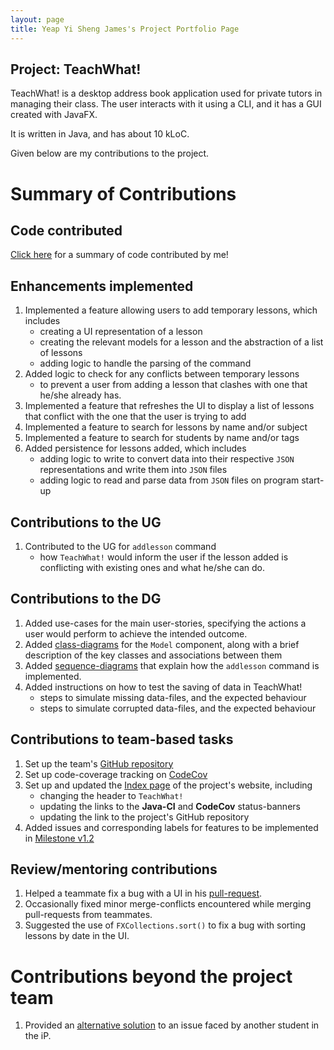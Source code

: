 ```yaml
---
layout: page
title: Yeap Yi Sheng James's Project Portfolio Page
---
```


## Project: TeachWhat!
TeachWhat! is a desktop address book application used for private tutors in managing their class. The user interacts
with it using a CLI, and it has a GUI created with JavaFX.

It is written in Java, and has about 10 kLoC.

Given below are my contributions to the project.

# Summary of Contributions
## Code contributed
[Click here](https://nus-cs2103-ay2122s2.github.io/tp-dashboard/?search=&sort=totalCommits%20dsc&sortWithin=title&timeframe=commit&mergegroup=&groupSelect=groupByRepos&breakdown=true&checkedFileTypes=docs~functional-code~test-code~other&since=2022-02-18&tabOpen=true&tabType=authorship&zFR=false&tabAuthor=jamesyeap&tabRepo=AY2122S2-CS2103T-W11-3%2Ftp%5Bmaster%5D&authorshipIsMergeGroup=false&authorshipFileTypes=docs~functional-code~test-code&authorshipIsBinaryFileTypeChecked=false) for a summary of code contributed by me!

## Enhancements implemented
1. Implemented a feature allowing users to add temporary lessons, which includes
    - creating a UI representation of a lesson
    - creating the relevant models for a lesson and the abstraction of a list of lessons
    - adding logic to handle the parsing of the command
2. Added logic to check for any conflicts between temporary lessons
    - to prevent a user from adding a lesson that clashes with one that he/she already has.
3. Implemented a feature that refreshes the UI to display a list of lessons that conflict with the one that the user is trying to add
4. Implemented a feature to search for lessons by name and/or subject
5. Implemented a feature to search for students by name and/or tags
6. Added persistence for lessons added, which includes
    - adding logic to write to convert data into their respective `JSON` representations and write them into `JSON` files
    - adding logic to read and parse data from `JSON` files on program start-up

## Contributions to the UG
1. Contributed to the UG for `addlesson` command
   - how `TeachWhat!` would inform the user if the lesson added is conflicting with existing ones and what he/she can do.

## Contributions to the DG
1. Added use-cases for the main user-stories, specifying the actions a user would perform to achieve the intended outcome.
2. Added [class-diagrams](https://github.com/jamesyeap/tp/blob/master/docs/DeveloperGuide.md#model-component) for the `Model` component, along with a brief description of the key classes and associations between them 
3. Added [sequence-diagrams](https://github.com/jamesyeap/tp/blob/master/docs/DeveloperGuide.md#add-temporaryrecurring-lesson) that explain how the `addlesson` command is implemented.
4. Added instructions on how to test the saving of data in TeachWhat! 
   - steps to simulate missing data-files, and the expected behaviour
   - steps to simulate corrupted data-files, and the expected behaviour

## Contributions to team-based tasks
1. Set up the team's [GitHub repository](https://github.com/orgs/AY2122S2-CS2103T-W11-3/teams/developers)
2. Set up code-coverage tracking on [CodeCov](https://app.codecov.io/gh/AY2122S2-CS2103T-W11-3/tp/)
3. Set up and updated the [Index page](https://ay2122s2-cs2103t-w11-3.github.io/tp/) of the project's website, including
    - changing the header to `TeachWhat!`
    - updating the links to the **Java-CI** and **CodeCov** status-banners
    - updating the link to the project's GitHub repository
5. Added issues and corresponding labels for features to be implemented in [Milestone v1.2](https://github.com/AY2122S2-CS2103T-W11-3/tp/milestone/1)

## Review/mentoring contributions
1. Helped a teammate fix a bug with a UI in his [pull-request](https://github.com/AY2122S2-CS2103T-W11-3/tp/pull/68/commits/f9a1e313b5c7ff150fc590e5df98ef6c2ff00664).
2. Occasionally fixed minor merge-conflicts encountered while merging pull-requests from teammates.
3. Suggested the use of `FXCollections.sort()` to fix a bug with sorting lessons by date in the UI.

# Contributions beyond the project team
1. Provided an [alternative solution](https://github.com/nus-cs2103-AY2122S2/forum/issues/58#issuecomment-1025671937) to an issue faced by another student in the iP.

